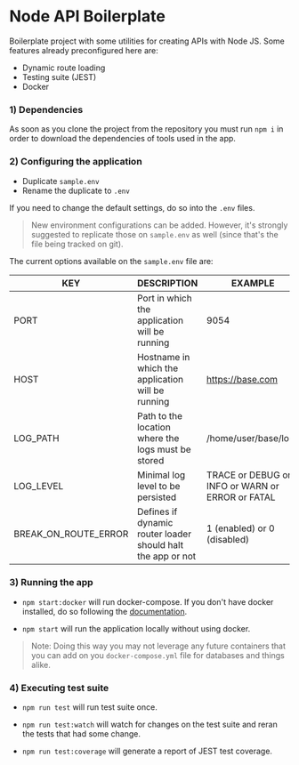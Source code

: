# Node API Boilerplate

Boilerplate project with some utilities for creating APIs with Node JS. Some features already preconfigured here are:

  - Dynamic route loading
  - Testing suite (JEST)
  - Docker

### 1)  Dependencies  

As soon as you clone the project from the repository you must run `npm i` in order to download the dependencies of tools used in the app.
 
### 2) Configuring the application
 
  - Duplicate `sample.env`
  - Rename the duplicate to `.env` 
  
If you need to change the default settings, do so into the `.env` files.

> New environment configurations can be added. However, it's strongly suggested to replicate those on `sample.env` as well (since that's the file being tracked on git).

The current options available on the `sample.env` file are:

|   KEY 	    |  DESCRIPTION  	                                      |  EXAMPLE 	                                          | DEFAULTS  |
|---	        |---	                                                  |---	                                                | --------- |
|  PORT 	    | Port in which the application will be running         |  9054 	                                            | 3000      |
|  HOST 	    | Hostname in which the application will be running  	  |  https://base.com	                                  | localhost |
|  LOG_PATH 	|  Path to the location where the logs must be stored 	|  /home/user/base/logs 	                            | logs      |
|  LOG_LEVEL 	|  Minimal log level to be persisted 	                  |  TRACE or DEBUG or INFO or WARN or ERROR or FATAL 	| WARN      |
|  BREAK_ON_ROUTE_ERROR 	|  Defines if dynamic router loader should halt the app or not | 1 (enabled) or 0 (disabled) 	| 1      |

### 3) Running the app
 
- `npm start:docker` will run docker-compose. If you don't have docker installed, do so following the [documentation](https://docs.docker.com/engine/install/).

- `npm start` will run the application locally without using docker.

> Note: Doing this way you may not leverage any future containers that you can add on you `docker-compose.yml` file for databases and things alike.

### 4) Executing test suite

- `npm run test` will run test suite once.

- `npm run test:watch` will watch for changes on the test suite and reran the tests that had some change.

- `npm run test:coverage` will generate a report of JEST test coverage.
